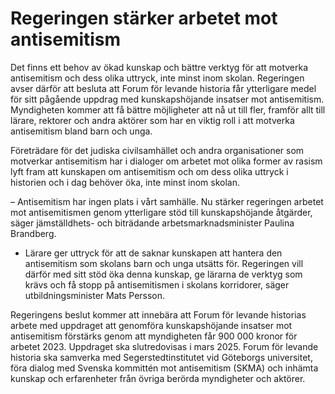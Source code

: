 # Regeringen stärker arbetet mot antisemitism

Det finns ett behov av ökad kunskap och bättre verktyg för att motverka antisemitism och dess olika uttryck, inte minst inom skolan. Regeringen avser därför att besluta att Forum för levande historia får ytterligare medel för sitt pågående uppdrag med kunskapshöjande insatser mot antisemitism. Myndigheten kommer att få bättre möjligheter att nå ut till fler, framför allt till lärare, rektorer och andra aktörer som har en viktig roll i att motverka antisemitism bland barn och unga.

Företrädare för det judiska civilsamhället och andra organisationer som motverkar antisemitism har i dialoger om arbetet mot olika former av rasism lyft fram att kunskapen om antisemitism och om dess olika uttryck i historien och i dag behöver öka, inte minst inom skolan.

– Antisemitism har ingen plats i vårt samhälle. Nu stärker regeringen arbetet mot antisemitismen genom ytterligare stöd till kunskapshöjande åtgärder, säger jämställdhets- och biträdande arbetsmarknadsminister Paulina Brandberg.

- Lärare ger uttryck för att de saknar kunskapen att hantera den antisemitism som skolans barn och unga utsätts för. Regeringen vill därför med sitt stöd öka denna kunskap, ge lärarna de verktyg som krävs och få stopp på antisemitismen i skolans korridorer, säger utbildningsminister Mats Persson.

Regeringens beslut kommer att innebära att Forum för levande historias arbete med uppdraget att genomföra kunskapshöjande insatser mot antisemitism förstärks genom att myndigheten får 900 000 kronor för arbetet 2023. Uppdraget ska slutredovisas i mars 2025. Forum för levande historia ska samverka med Segerstedtinstitutet vid Göteborgs universitet, föra dialog med Svenska kommittén mot antisemitism (SKMA) och inhämta kunskap och erfarenheter från övriga berörda myndigheter och aktörer.
